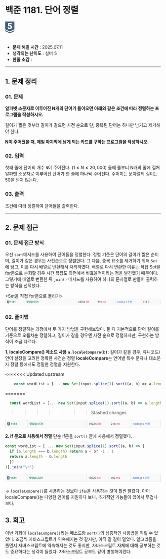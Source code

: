 <div> 
  <h1>백준 1181. 단어 정렬</h1>  
  <img src="../../assets/BJ_silver5.svg" width="30" style="margin: 0 auto;" />
</div>

<br>

- **문제 해결 시간** : 2025.07.11
- **생각되는 난이도** : 실버 5
- **한줄 소감** : 
---

## 1. 문제 정리

### 01. 문제 
**알파벳 소문자로 이루어진 N개의 단어가 들어오면 아래와 같은 조건에 따라 정렬하는 프로그램을 작성하시오.**

길이가 짧은 것부터
길이가 같으면 사전 순으로
단, 중복된 단어는 하나만 남기고 제거해야 한다.

**N이 주어졌을 때, 제일 마지막에 남게 되는 카드를 구하는 프로그램을 작성하시오.**

### 02. 입력
첫째 줄에 단어의 개수 `N`이 주어진다. $(1 ≤ N ≤ 20,000)$ 
둘째 줄부터 N개의 줄에 걸쳐 알파벳 소문자로 이루어진 단어가 한 줄에 하나씩 주어진다. 주어지는 문자열의 길이는 50을 넘지 않는다.

### 03. 출력
조건에 따라 정렬하여 단어들을 출력한다.

---
## 2. 문제 접근

### 01. 문제 접근 방식
우선 `sort`메서드를 사용하여 단어들을 정렬한다. 정렬 기준은 단어의 길이가 짧은 순이며, 길이가 같은 경우는 사전순으로 정렬한다.
그 다음, 중복 요소를 제거하기 위해 `Set`에 담고, 이를 다시 배열로 반환해서 처리하였다. 배열로 다시 변환한 이유는 직접 Set을 for문으로 순회할 경우 시간 복잡도 측면에서 비효율적이라는 점을 발견했기 때문이다. 그렇기에 배열로 변환한 뒤 `join()` 메서드를 사용하여 하나의 문자열로 만들어 출력하는 방식을 선택했다.

<Set을 직접 for문으로 돌리기>
![alt text](solved_set.png)


### 02. 풀이법
단어를 정렬하는 과정에서 두 가지 방법을 구현해보았다.
둘 다 기본적으로 단어 길이를 기준으로 오름차순 정렬하고, 길이가 같을 경우엔 사전 순으로 정렬하지만, 구현하는 방식이 조금 다르다.

**1. localeCompare() 메소드 사용**
**`a.localeCompare(b)`**: 길이가 같을 경우, 유니코드/언어 설정을 고려한 정확한 사전순 정렬
	**localeCompare**는 언어별 특수 문자나 대소문자 정렬 등에서도 정밀한 정렬을 지원한다.

<<<<<<< Updated upstream
```javascript
    const wordList = [... new Set(input.splice(1).sort((a, b) => a.length - b.length || a.localeCompare(b)))].join("\n")
```
=======
  ```javascript
    const wordList = [... new Set(input.splice(1).sort((a, b) => a.length - b.length || a.localeCompare(b)))].join("\n")
   ```
>>>>>>> Stashed changes

  ![alt text](solved1.png)


**2. if 문으로 사용해서 정렬**
  단순 if문을 `sort()` 안에 사용해서 정렬했다.

  ```javascript
  const wordList = [ ... new Set(input.splice(1).sort((a, b) => {
    if (a.length === b.length) return a < b? -1 : 1
    return a.length - b.length
    })
  )].join("\n")

  ```
  ![alt text](solved2.png)


-> `localeCompare()`를 사용하는 것보다 `if문`을 사용하는 것이 훨씬 빨랐다. 아마 localeCompare()는 다양한 언어를 지원하다 보니, 추가적인 기능들이 있어서 무겁나 보다.

## 3. 회고
이번 기회에 `localeCompare()`라는 메소드랑 `sort()`의 심층적인 사용법을 익힐 수 있었다. 조금씩 자바스크립트가 익숙해지는 것 같지만, 아직 갈 길이 멀었다.
알고리즘을 풀면서 자바스크립트에 익숙해지는 것도 좋지만, 자바스크립트 자체에 대해 공부하는 것도 중요하다는 생각이 들었다. 자바스크립트 공부도 같이 병행해야겠다.

